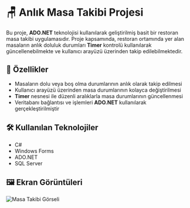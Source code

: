 
# 🪑 Anlık Masa Takibi Projesi

Bu proje, **ADO.NET** teknolojisi kullanılarak geliştirilmiş basit bir restoran masa takibi uygulamasıdır. Proje kapsamında, restoran ortamında yer alan masaların anlık doluluk durumları **Timer** kontrolü kullanılarak güncellenebilmekte ve kullanıcı arayüzü üzerinden takip edilebilmektedir.


## 🚀 Özellikler

- Masaların dolu veya boş olma durumlarının anlık olarak takip edilmesi
- Kullanıcı arayüzü üzerinden masa durumlarının kolayca değiştirilmesi
- **Timer** nesnesi ile düzenli aralıklarla masa durumlarının güncellenmesi
- Veritabanı bağlantısı ve işlemleri **ADO.NET** kullanılarak gerçekleştirilmiştir


## 🛠️ Kullanılan Teknolojiler

- C#
- Windows Forms
- ADO.NET
- SQL Server


## 🖼️ Ekran Görüntüleri

![Masa Takibi Görseli]([/screenshots/masa-takip.png](https://github.com/user-attachments/assets/5bac22b2-0d74-48cc-9f9e-2d3e5e51cdfe))


